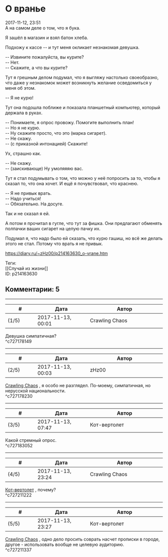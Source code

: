 О вранье
========

  
2017-11-12, 23:51  
 А на самом деле о том, что я бука.   
   
 Я зашёл в магазин и взял батон хлеба.   
   
 Подхожу к кассе -- и тут меня окликает незнакомая девушка.   
   
 -- Извините пожалуйста, вы курите?   
 -- Нет.   
 -- Скажите, а что вы курите?   
   
 Тут я грешным делом подумал, что я выгляжу настолько своеобразно, что даже у незнакомок может возникнуть желание осведомиться у меня об этом.   
   
 -- Я не курю!   
   
 Тут она подошла поближе и показала планшетный компьютер, который держала в руках.   
   
 -- Понимаете, я опрос провожу. Помогите выполнить план!   
 -- Но я не курю.   
 -- Ну скажите просто, что это (марка сигарет).   
 -- Не скажу.   
 -- (с приказной интонацией) Скажите!   
   
 Ух, страшно как.   
   
 -- Не скажу.   
 -- (заискивающе) Ну умоляяяю вас.   
   
 Тут я стал подумывать о том, что можно у неё попросить за то, чтобы я сказал то, что она хочет. И ещё я почувствовал, что краснею.   
   
 -- Я не привык врать.   
 -- Надо учиться!   
 -- Обязательно. На досуге.   
   
 Так и не сказал я ей.   
   
 А потом я прочитал в гугле, что тут за фишка. Они предлагают обменять полпачки ваших сигарет на целую пачку их.   
   
 Подумал я, что надо было ей сказать, что курю гашиш, но всё же делать этого не стал. Потому что врать я не привык.   
  
<https://diary.ru/~zHz00/p214163630_o-vrane.htm>  
  
Теги:  
[[Случай из жизни]]  
ID: p214163630  


Комментарии: 5
--------------

  


---



|         #         |              Дата              |                     Автор                     |           ID           |
| --- | --- | --- | --- |
| (1/5) | 2017-11-13, 00:01 | Crawling Chaos | c727178149 |

  
 Девушка симпатичная?   
 ^c727178149

---



|         #         |              Дата              |                     Автор                     |           ID           |
| --- | --- | --- | --- |
| (2/5) | 2017-11-13, 00:03 | zHz00 | c727178230 |

  
  [Crawling Chaos](http://degozaru.diary.ru "de gozaru")  , я особо не разглядел. По-моему, симпатичная, но нерусской национальности.   
 ^c727178230

---



|         #         |              Дата              |                     Автор                     |           ID           |
| --- | --- | --- | --- |
| (3/5) | 2017-11-13, 07:47 | Кот-вертолет | c727183052 |

  
 Какой стремный опрос.   
 ^c727183052

---



|         #         |              Дата              |                     Автор                     |           ID           |
| --- | --- | --- | --- |
| (4/5) | 2017-11-13, 23:24 | Crawling Chaos | c727211222 |

  
  [Кот-вертолет](http://now-and-zen.diary.ru "Now and zen")  , почему?   
 ^c727211222

---



|         #         |              Дата              |                     Автор                     |           ID           |
| --- | --- | --- | --- |
| (5/5) | 2017-11-13, 23:27 | Кот-вертолет | c727211337 |

  
  [Crawling Chaos](http://degozaru.diary.ru "de gozaru")  , одно дело просить соврать насчет прописки в городе, другое - использовать вообще не целевую аудиторию.   
 ^c727211337